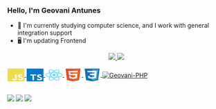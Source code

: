 ### Hello, I'm Geovani Antunes

- 🔭 I'm currently studying computer science, and I work with general integration support
- 🖥️ I'm updating Frontend

<div align="center">
  <a href="https://github.com/geovani-antunes">
  <img height="145em" src="https://github-readme-stats.vercel.app/api?username=geovani-antunes&show_icons=true&theme=dark&include_all_commits=true&count_private=true"/>
  <img height="145em" src="https://github-readme-stats.vercel.app/api/top-langs/?username=geovani-antunes&layout=compact&langs_count=7&theme=dark"/>
</div>

<div style="display: inline_block"><br>
  
  <img align="center" alt="Geovani-Js" height="30" width="40" title="JavaScript" src="https://raw.githubusercontent.com/devicons/devicon/master/icons/javascript/javascript-plain.svg">
  <img align="center" alt="Geovani-Ts" height="30" width="40" title="Typescript"  src="https://raw.githubusercontent.com/devicons/devicon/master/icons/typescript/typescript-plain.svg">
  <img align="center" alt="Geovani-React" height="30" width="40" title="React" 
src="https://raw.githubusercontent.com/devicons/devicon/master/icons/react/react-original.svg">
  <img align="center" alt="Geovani-HTML" height="30" width="40" title="HTML5"   src="https://raw.githubusercontent.com/devicons/devicon/master/icons/html5/html5-original.svg">
  <img align="center" alt="Geovani-CSS" height="30" width="40" title="CSS3"   src="https://raw.githubusercontent.com/devicons/devicon/master/icons/css3/css3-original.svg">
   <img align="center" alt="Geovani-PHP" height="50" width="40" title="PHP"
src="https://cdn.jsdelivr.net/gh/devicons/devicon/icons/php/php-plain.svg">

</div>
  
  ##
 
<div> 

  <a href="https://instagram.com/geovani_antunes_" target="_blank"><img src="https://img.shields.io/badge/-Instagram-%23E4405F?style=for-the-badge&logo=instagram&logoColor=white" target="_blank"></a>
  <a href = "mailto:geovaniantunesdarosa@gmail.com"><img src="https://img.shields.io/badge/-Gmail-%23333?style=for-the-badge&logo=gmail&logoColor=white" target="_blank"></a>
  <a href="https://www.linkedin.com/in/geovani-antunes-da-rosa-2b4558148/" target="_blank"><img src="https://img.shields.io/badge/-LinkedIn-%230077B5?style=for-the-badge&logo=linkedin&logoColor=white" target="_blank"></a> 
 
 
</div>

